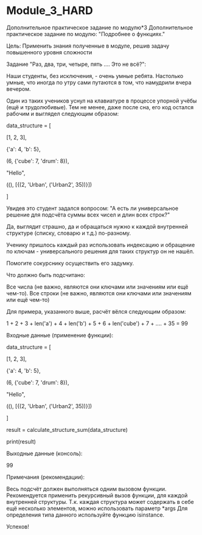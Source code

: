 # Module_3_HARD
Дополнительное практическое задание по модулю*3
Дополнительное практическое задание по модулю: "Подробнее о функциях."



Цель: Применить знания полученные в модуле, решив задачу повышенного уровня сложности





Задание "Раз, два, три, четыре, пять .... Это не всё?":

Наши студенты, без исключения, - очень умные ребята. Настолько умные, что иногда по утру сами путаются в том, что намудрили вчера вечером.

Один из таких учеников уснул на клавиатуре в процессе упорной учёбы (ещё и трудолюбивые). Тем не менее, даже после сна, его код остался рабочим и выглядел следующим образом:



data_structure = [

  [1, 2, 3],

  {'a': 4, 'b': 5},

  (6, {'cube': 7, 'drum': 8}),

  "Hello",

  ((), [{(2, 'Urban', ('Urban2', 35))}])

]



Увидев это студент задался вопросом: "А есть ли универсальное решение для подсчёта суммы всех чисел и длин всех строк?"

Да, выглядит страшно, да и обращаться нужно к каждой внутренней структуре (списку, словарю и т.д.) по-разному.



Ученику пришлось каждый раз использовать индексацию и обращение по ключам - универсального решения для таких структур он не нашёл.



Помогите сокурснику осуществить его задумку.



Что должно быть подсчитано:

Все числа (не важно, являются они ключами или значениям или ещё чем-то).
Все строки (не важно, являются они ключами или значениям или ещё чем-то)


Для примера, указанного выше, расчёт вёлся следующим образом:

1 + 2 + 3 + len('a') + 4 + len('b') + 5 + 6 + len('cube') + 7 + .... + 35 = 99



Входные данные (применение функции):

data_structure = [

[1, 2, 3],

{'a': 4, 'b': 5},

(6, {'cube': 7, 'drum': 8}),

"Hello",

((), [{(2, 'Urban', ('Urban2', 35))}])

]



result = calculate_structure_sum(data_structure)

print(result)





Выходные данные (консоль):

99





Примечания (рекомендации):

Весь подсчёт должен выполняться одним вызовом функции.
Рекомендуется применить рекурсивный вызов функции, для каждой внутренней структуры.
Т.к. каждая структура может содержать в себе ещё несколько элементов, можно использовать параметр *args
Для определения типа данного используйте функцию isinstance.




Успехов!

